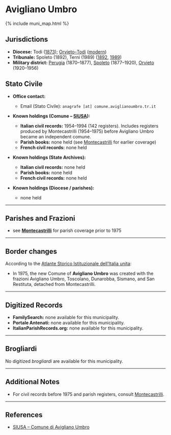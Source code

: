 # Avigliano Umbro

{% include muni_map.html %}

## Jurisdictions

* **Diocese:** Todi ([1873](https://www.google.it/books/edition/Il_libro_de_comuni_del_Regno_d_Italia_co/WF9mfeJJcDEC?gbpv=1)); [Orvieto–Todi](../dio/orvieto_todi.md) ([modern](https://www.chiesacattolica.it/annuario-cei/ricerca-parrocchie/))
* **Tribunale:** Spoleto (1892), Terni (1989) ([1892](https://www.google.it/books/edition/Bollettino_ufficiale_del_Ministero_di_gr/kRXd4t5fK-0C?hl=en&gbpv=1&pg=PA457&printsec=frontcover), [1989](https://www.google.it/books/edition/Gazzetta_ufficiale_della_Repubblica_ital/-Z6nogg-qMQC?hl=en&gbpv=1&pg=RA8-PA38&printsec=frontcover))
* **Military district:** [Perugia](../mil/perugia.md) (1870–1877), [Spoleto](../mil/spoleto.md) (1877–1920), [Orvieto](../mil/spoleto.md) (1920–1956)

## Stato Civile

* **Office contact:**

  * Email (Stato Civile): `anagrafe [at] comune.aviglianoumbro.tr.it`

* **Known holdings (Comune – [SIUSA](https://siusa-archivi.cultura.gov.it/cgi-bin/siusa/pagina.pl?TipoPag=comparc&Chiave=302964)):**

  * **Italian civil records:** 1954–1994 (142 registers).
    Includes registers produced by Montecastrilli (1954–1975) before Avigliano Umbro became an independent comune.
  * **Parish books:** none held (see [Montecastrilli](montecastrilli.md) for earlier coverage)
  * **French civil records:** none held

* **Known holdings (State Archives):**

  * **Italian civil records:** none held
  * **Parish books:** none held
  * **French civil records:** none held

* **Known holdings (Diocese / parishes):**

  * none held

---

## Parishes and Frazioni

* see **[Montecastrilli](montecastrilli.md)** for parish coverage prior to 1975


---

## Border changes

According to the [Atlante Storico Istituzionale dell’Italia unita](http://dati.san.beniculturali.it/asi/local/detail.html?UA08194):

* In 1975, the new Comune of **Avigliano Umbro** was created with the frazioni Avigliano Umbro, Toscolano, Dunarobba, Sismano, and San Restituta, detached from Montecastrilli.

---

## Digitized Records

* **FamilySearch:** none available for this municipality.
* **Portale Antenati:** none available for this municipality.
* **ItalianParishRecords.org:** none available for this municipality.

---

## Brogliardi

No digitized *brogliardi* are available for this municipality.

---

## Additional Notes

* For civil records before 1975 and parish registers, consult [Montecastrilli](montecastrilli.md).

---

## References

* [SIUSA – Comune di Avigliano Umbro](https://siusa-archivi.cultura.gov.it/cgi-bin/siusa/pagina.pl?TipoPag=comparc&Chiave=302964)
